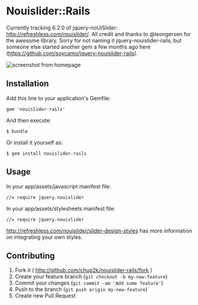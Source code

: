# Nouislider::Rails

Currently tracking 6.2.0 of jquery-noUiSlider: http://refreshless.com/nouislider/. All credit and thanks to @leongersen for the awesome library.
Sorry for not naming it jquery-nouislider-rails, but someone else started another gem a few months ago here (https://github.com/soycamo/jquery-nouislider-rails).

![screenshot from homepage](https://raw.github.com/chug2k/nouislider-rails/master/screenshot.png)

## Installation

Add this line to your application's Gemfile:

    gem 'nouislider-rails'

And then execute:

    $ bundle

Or install it yourself as:

    $ gem install nouislider-rails

## Usage

In your app/assets/javascript manifest file:

    //= require jquery.nouislider

In your app/assets/stylesheets manifest file:

    //= require jquery.nouislider

http://refreshless.com/nouislider/slider-design-styles has more information on integrating your own styles.

## Contributing

1. Fork it ( http://github.com/chug2k/nouislider-rails/fork )
2. Create your feature branch (`git checkout -b my-new-feature`)
3. Commit your changes (`git commit -am 'Add some feature'`)
4. Push to the branch (`git push origin my-new-feature`)
5. Create new Pull Request
